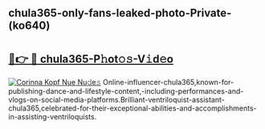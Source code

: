 ## chula365-only-fans​-leaked-photo​-Private-(ko640)


# <h2><a href="https://mediaupload.pro?title=chula365&ref=git">🔗👉 🔴 chula365-P𝚑ot𝚘𝚜-V𝚒d𝚎o</a></h2>

[![Corinna Kopf Nue Nu𝚍e𝚜](https://i.imgur.com/0qMVB7G.gif)](https://mediaupload.pro?title=chula365&ref=git)
Online-influencer-chula365,known-for-publishing-dance-and-lifestyle-content,-including-performances-and-vlogs-on-social-media-platforms.Brilliant-ventriloquist-assistant-chula365,celebrated-for-their-exceptional-abilities-and-accomplishments-in-assisting-ventriloquists.  